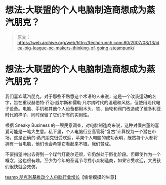 # 想法:大联盟的个人电脑制造商想成为蒸汽朋克？

> 原文：<https://web.archive.org/web/http://techcrunch.com:80/2007/08/13/idea-big-league-pc-makers-thinking-of-going-steampunk/>

# 想法:大联盟的个人电脑制造商想成为蒸汽朋克？

我们喜欢蒸汽朋克。对于那些不熟悉这个术语的人来说，这是一个改装运动的名字，旨在重现赫伯特·乔治·威尔斯和儒勒·凡尔纳时代的温暖和风格，但使用现代电子设备。电脑、手机和其他个人设备都用木头、铁、齿轮和阀门改造成了维多利亚时代的样子，同时保留了它们所有的实用性。

根据 Sneaky Business 的一项民意调查，对电脑制造商来说，这种对假古董的喜爱可能是一笔大生意。私下里，个人电脑行业高管将“复古”计算视为一个潜在市场，这是正确的:蒸汽朋克很受欢迎，苹果个人电脑的成功表明，既然每个人都将拥有一台电脑，他们也会希望它看起来不错。我们赞成。

不要指望冲出去得到一个煤气灯戴尔还很，它仍然处于孵化阶段。但即使作为一个概念，这也很有趣。至少为今年的圣诞节寻找小众制造商，如果它受欢迎，大男孩们很快就会效仿。

[teamp 朋克利基推动个人电脑行业增长](https://web.archive.org/web/20201125031125/http://sneakybusiness.typepad.com/sneaky/2007/08/dell-steampunk.html)【偷偷摸摸的生意】